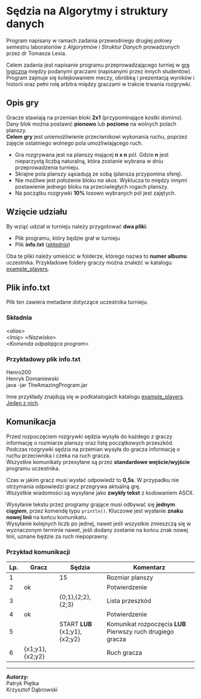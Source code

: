 # Sędzia na Algorytmy i struktury danych

Program napisany w ramach zadania przewodniego drugiej połowy semestru laboratoriów z _Algorytmów i Struktur Danych_ prowadzonych przez dr Tomasza Lesia.

Celem zadania jest napisanie programu przeprowadzającego turniej w [grę logiczną](##Opis-gry) między podanymi graczami (napisanymi przez innych studentów). Program zajmuje się kolejkowaniem meczy, obróbką i prezentacją wyników i historii oraz pełni rolę arbitra między graczami w trakcie trwania rozgrywki.

## Opis gry
Gracze stawiają na przemian bloki **2x1** (przypominające kostki domino). Dany blok można postawić **pionowo** lub **poziomo** na wolnych polach planszy.  
**Celem gry** jest uniemożliwienie przeciwnikowi wykonania ruchu, poprzez zajęcie ostatniego wolnego pola umożliwiającego ruch.

* Gra rozgrywana jest na planszy mającej **n x n** pól. Gdzie **n** jest nieparzystą liczbą naturalną, która zostanie wybrana w dniu przeprowadzenia turnieju.  
* Skrajne pola planszy sąsiadują ze sobą (plansza przypomina sferę).
* Nie możliwe jest położenie bloku _na skos_. Wyklucza to między innymi postawienie jednego bloku na przeciwległych rogach planszy.
* Na początku rozgrywki **10%** losowo wybranych pól jest zajętych.

## Wzięcie udziału
By wziąć udział w turnieju należy przygotować **dwa pliki**:
* Plik programu, który będzie grał w turnieju
* Plik **info.txt** ([_składnia_](##Plik-info.txt))

Oba te pliki należy umieścić w folderze, którego nazwa to **numer albumu** uczestnika.
Przykładowe foldery graczy można znaleźć w katalogu [example_players](example_players).

## Plik info.txt
Plik ten zawiera metadane dotyczące uczestnika turnieju.

### Składnia
\<_alias_\>  
\<_Imię_\> \<_Nazwisko_\>  
\<_Komenda odpalająca program_\>

### Przykładowy plik info.txt
Henro200  
Henryk Domaniewski  
java -jar TheAmazingProgram.jar

Inne przykłady znajdują się w podkatalogach katalogu [example_players](example_players).  
[Jeden z nich](example_players/024680/info.txt).

## Komunikacja
Przed rozpoczęciem rozgrywki sędzia wysyła do każdego z graczy informację o rozmiarze planszy oraz listę początkowych przeszkód.  
Podczas rozgrywki sędzia na przemian wysyła do gracza informację o ruchu przeciwnika i czeka na ruch gracza.  
Wszystkie komunikaty przesyłane są przez **standardowe wejście/wyjście** programu uczestnika.  

Czas w jakim gracz musi wysłać odpowiedź to **0,5s**. W przypadku nie otrzymania odpowiedzi gracz przegrywa aktualną grę.  
Wszystkie wiadomości są wysyłane jako **zwykły tekst** z kodowaniem ASCII.

Wysyłanie tekstu przez programy grające musi odbywać się __jednym ciągiem__, przez komendę typu `println()`. Kluczowe jest wysłanie **znaku nowej linii** na końcu komunikatu.  
Wysyłanie kolejnych liczb po jednej, nawet jeśli wszystkie zmieszczą się w wyznaczonym terminie nawet, jeśli dodany zostanie na końcu znak nowej linii, uznane będzie za ruch niepoprawny.

### Przykład komunikacji
| Lp. | Gracz           | Sędzia                        | Komentarz                                                   |
|-----|-----------------|-------------------------------|-------------------------------------------------------------|
| 1   |                 | 15                            | Rozmiar planszy                                             |
| 2   | ok              |                               | Potwierdzenie                                               |
| 3   |                 | {0;1},{2;2},{2;3}             | Lista przeszkód                                             |
| 4   | ok              |                               | Potwierdzenie                                               |
| 5   |                 | START **LUB** {x1;y1},{x2;y2} | Komunikat rozpoczęcia **LUB** Pierwszy ruch drugiego gracza |
| 6   | {x1;y1},{x2;y2} |                               | Ruch gracza                                                 |


-----------------

**Autorzy:**  
Patryk Piętka  
Krzysztof Dąbrowski
